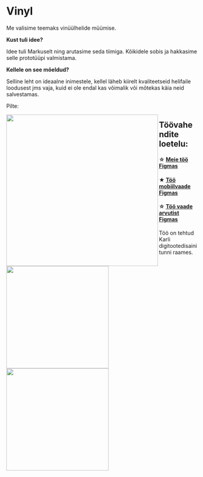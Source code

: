 # Vinyl

Me valisime teemaks vinüülhelide müümise.

**Kust tuli idee?**

Idee tuli Markuselt ning arutasime seda tiimiga. Kõikidele sobis ja hakkasime selle prototüüpi valmistama.


**Kellele on see mõeldud?**

Selline leht on ideaalne inimestele, kellel läheb kiirelt kvaliteetseid helifaile loodusest jms vaja, kuid ei ole endal kas võimalik või mõtekas käia neid salvestamas.

Pilte: 

<img width="400" align="left"
src="https://user-images.githubusercontent.com/91154227/165897460-7af1c806-34df-4a0a-818c-5e347dfd1df6.png">

<img height="270" align="left"
src="https://user-images.githubusercontent.com/91154227/165897523-7cf8b613-b9e6-426b-aa65-2f0d8393a2f6.png">

<img height="270" align="left"
src="https://user-images.githubusercontent.com/91154227/165897550-e40edfc1-10e1-4a23-bfa3-040d73707361.png">




## Töövahendite loetelu:

#### ☆ [Meie töö Figmas](https://www.figma.com/file/9qfyvw7FOpxSMLdKkRlbxv/Vinyl-noises?node-id=0%3A1)
#### ★ [Töö mobiilvaade Figmas](https://www.figma.com/proto/9qfyvw7FOpxSMLdKkRlbxv/Vinyl-noises?node-id=21%3A69&scaling=scale-down&page-id=24%3A6&starting-point-node-id=21%3A69)
#### ☆ [Töö vaade arvutist Figmas](https://www.figma.com/proto/9qfyvw7FOpxSMLdKkRlbxv/Vinyl-noises?node-id=52%3A166&scaling=min-zoom&page-id=52%3A133&starting-point-node-id=52%3A365)

Töö on tehtud Karli digitootedisaini tunni raames.
